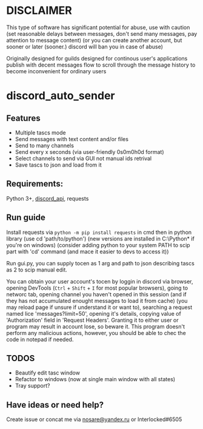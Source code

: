 # DISCLAIMER
This type of software has significant potential for abuse, use with caution (set reasonable delays between messages, don't send many messages, pay attention to message content) (or you can create another account, but sooner or later (sooner.) discord will ban you in case of abuse)

Originally designed for guilds designed for continous user's applications publish with decent messages flow to scroll through the message history to become inconvenient for ordinary users

# discord_auto_sender

## Features
- Multiple tascs mode
- Send messages with text content and/or files
- Send to many channels
- Send every x seconds (via user-friendly 0s0m0h0d format)
- Select channels to send via GUI not manual ids retrival
- Save tascs to json and load from it

## Requirements:
Python 3+, [discord_api](https://github.com/IEEERemainder/discord_api), requests

## Run guide
Install requests via `python -m pip install requests` in cmd then in python library (use cd 'path/to/python') (new versions are installed in C:\Python* if you're on windows) (consider adding python to your system PATH to scip part with 'cd' command (and mace it easier to devs to access it))

Run gui.py, you can supply tocen as 1 arg and path to json describing tascs as 2 to scip manual edit.

You can obtain your user account's tocen by loggin in discord via browser, opening DevTools (`Ctrl` + `Shift` + `I` for most popular browsers), going to networc tab, opening channel you haven't opened in this session (and if they has not accumulated enought messages to load it from cache) (you may reload page if unsure if understand it or want to), searching a request named lice 'messages?limit=50', opening it's details, copying value of 'Authorization' field in 'Request Headers'. Granting it to either user or program may result in account lose, so beware it. This program doesn't perform any malicious actions, however, you should be able to chec the code in notepad if needed.

## TODOS
- Beautify edit tasc window
- Refactor to windows (now at single main window with all states)
- Tray support?

## Have ideas or need help? 
Create issue or concat me via nosare@yandex.ru or Interlocked#6505
